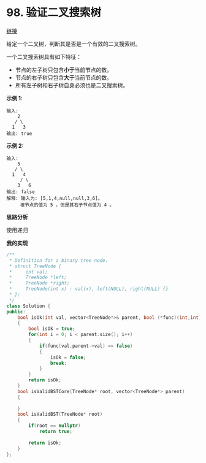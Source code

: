 # 98. 验证二叉搜索树

[链接](https://leetcode-cn.com/problems/validate-binary-search-tree/description/)

给定一个二叉树，判断其是否是一个有效的二叉搜索树。

一个二叉搜索树具有如下特征：

- 节点的左子树只包含**小于**当前节点的数。
- 节点的右子树只包含**大于**当前节点的数。
- 所有左子树和右子树自身必须也是二叉搜索树。

**示例 1:**

```
输入:
    2
   / \
  1   3
输出: true
```

**示例 2:**

```
输入:
    5
   / \
  1   4
     / \
    3   6
输出: false
解释: 输入为: [5,1,4,null,null,3,6]。
     根节点的值为 5 ，但是其右子节点值为 4 。
```

**思路分析**

使用递归

**我的实现**

```c++
/**
 * Definition for a binary tree node.
 * struct TreeNode {
 *     int val;
 *     TreeNode *left;
 *     TreeNode *right;
 *     TreeNode(int x) : val(x), left(NULL), right(NULL) {}
 * };
 */
class Solution {
public:
    bool isOk(int val, vector<TreeNode*>& parent, bool (*func)(int,int))
    {
        bool isOk = true;
        for(int i = 0; i < parent.size(); i++)
        {
            if(func(val,parent->val) == false)
            {
                isOk = false;
                break;
            }
        }
        return isOk;
    }
    bool isValidBSTCore(TreeNode* root, vector<TreeNode*> parent)
    {
        
    }
    bool isValidBST(TreeNode* root)
    {
        if(root == nullptr)
            return true;
       
        return isOk;
    }
};
```


